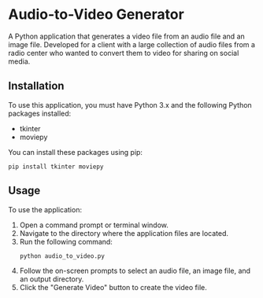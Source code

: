 <!DOCTYPE html>
<html>
<head>
<title>Audio-to-Video Generator</title>
</head>
<body>
<h1>Audio-to-Video Generator</h1>
<p>A Python application that generates a video file from an audio file and an image file. Developed for a client with a large collection of audio files from a radio center who wanted to convert them to video for sharing on social media.</p>

<h2>Installation</h2>
<p>To use this application, you must have Python 3.x and the following Python packages installed:</p>
<ul>
<li>tkinter</li>
<li>moviepy</li>
</ul>
<p>You can install these packages using pip:</p>
<pre><code>pip install tkinter moviepy</code></pre>
<h2>Usage</h2>
<p>To use the application:</p>
<ol>
<li>Open a command prompt or terminal window.</li>
<li>Navigate to the directory where the application files are located.</li>
<li>Run the following command:</li>
<pre><code>python audio_to_video.py</code></pre>
<li>Follow the on-screen prompts to select an audio file, an image file, and an output directory.</li>
<li>Click the "Generate Video" button to create the video file.</li>
</ol>
</body>
</html>
